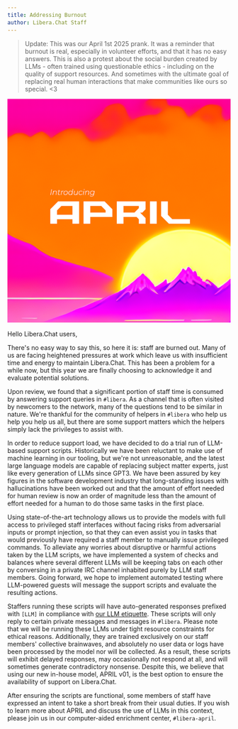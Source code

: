 ```yaml
---
title: Addressing Burnout
author: Libera.Chat Staff
---
```


>Update: This was our April 1st 2025 prank. It was a reminder that burnout is
>real, especially in volunteer efforts, and that it has no easy answers. This
>is also a protest about the social burden created by LLMs - often trained
>using questionable ethics - including on the quality of support resources.
>And sometimes with the ultimate goal of replacing real human interactions
>that make communities like ours so special. <3

<!-- markdownlint-disable MD033 -->
<picture>
    <source srcset="/static/img/aprildark.png" media="(prefers-color-scheme: dark)">
	<img class="feature" alt="Introducing APRIL" src="/static/img/aprilbright.png" data-proofer-ignore>
</picture>
<!-- markdownlint-restore -->

Hello Libera.Chat users,

There's no easy way to say this, so here it is: staff are burned out.
Many of us are facing heightened pressures at work which leave us with
insufficient time and energy to maintain Libera.Chat.
This has been a problem for a while now, but this year we are finally choosing
to acknowledge it and evaluate potential solutions.

Upon review, we found that a significant portion of staff time is consumed by
answering support queries in `#libera`. As a channel that is often visited by
newcomers to the network, many of the questions tend to be similar in nature.
We're thankful for the community of helpers in `#libera` who help us help you
help us all, but there are some support matters which the helpers simply
lack the privileges to assist with.

In order to reduce support load, we have decided to do a trial run of
LLM-based support scripts. Historically we have been reluctant to make use of
machine learning in our tooling, but we're not unreasonable, and the latest
large language models are capable of replacing subject matter experts,
just like every generation of LLMs since GPT3. We have been assured by
key figures in the software development industry that long-standing issues
with hallucinations have been worked out and that the amount of effort needed
for human review is now an order of magnitude less than the amount of effort
needed for a human to do those same tasks in the first place.

Using state-of-the-art technology allows us to provide the models with
full access to privileged staff interfaces without facing risks from
adversarial inputs or prompt injection, so that they can even assist you in
tasks that would previously have required a staff member to manually issue
privileged commands. To alleviate any worries about disruptive or harmful
actions taken by the LLM scripts, we have implemented a system of
checks and balances where several different LLMs will be keeping tabs on
each other by conversing in a private IRC channel inhabited purely by
LLM staff members. Going forward, we hope to implement automated testing where
LLM-powered guests will message the support scripts and
evaluate the resulting actions.

Staffers running these scripts will have auto-generated responses prefixed
with `[LLM]` in compliance with [our LLM etiquette][llmguide].
These scripts will only reply to certain private messages and messages in
`#libera`. Please note that we will be running these LLMs under
tight resource constraints for ethical reasons. Additionally, they are trained
exclusively on our staff members' collective brainwaves, and absolutely no
user data or logs have been processed by the model nor will be collected.
As a result, these scripts will exhibit delayed responses, may occasionally
not respond at all, and will sometimes generate contradictory nonsense.
Despite this, we believe that using our new in-house model, APRIL v01, is the
best option to ensure the availability of support on Libera.Chat.

After ensuring the scripts are functional, some members of staff have
expressed an intent to take a short break from their usual duties. If you wish
to learn more about APRIL and discuss the use of LLMs in this context,
please join us in our computer-aided enrichment center, `#libera-april`.

[llmguide]: https://libera.chat/news/llm-etiquette
